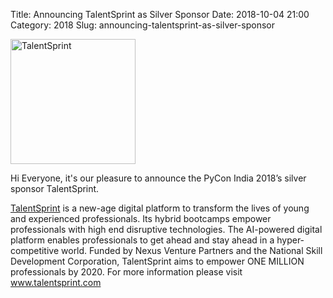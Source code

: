 Title: Announcing TalentSprint as Silver Sponsor
Date: 2018-10-04 21:00
Category: 2018
Slug: announcing-talentsprint-as-silver-sponsor

<p class="text-center">
	<a href="https://www.talentsprint.com/" target="_blank">
		<img src="https://www.talentsprint.com/misc/newsite/images/logo.png" alt="TalentSprint" height="200"/>
	</a>
</p>

Hi Everyone, it's our pleasure to announce the PyCon India 2018’s silver sponsor TalentSprint.
<!-- PELICAN_END_SUMMARY -->

[TalentSprint](https://www.talentsprint.com/) is a new-age digital platform to transform the lives of young and experienced professionals. Its hybrid bootcamps empower professionals with high end disruptive technologies. The AI-powered digital platform enables professionals to get ahead and stay ahead in a hyper-competitive world. Funded by Nexus Venture Partners and the National Skill Development Corporation, TalentSprint aims to empower ONE MILLION professionals by 2020. For more information please visit www.talentsprint.com
